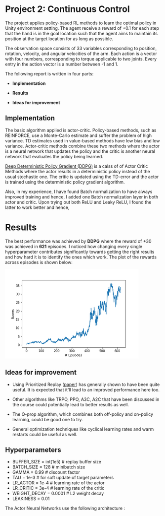 # Project 2: Continuous Control

The project applies policy-based RL methods to learn the optimal policy in Unity environment setting. The agent receive a reward of +0.1 for each step that the hand is in the goal location such that the agent aims to maintain its position at the target location for as long as possible.

The observation space consists of 33 variables corresponding to position, rotation, velocity, and angular velocities of the arm. Each action is a vector with four numbers, corresponding to torque applicable to two joints. Every entry in the action vector is a number between -1 and 1.


The following report is written in four parts:

- **Implementation**

- **Results**

- **Ideas for improvement** 

  

## Implementation

The basic algorithm applied is actor-critic. Policy-based methods, such as REINFORCE, use a Monte-Carlo estimate and suffer the problem of high variance. TD estimates used in value-based methods have low bias and low variance. Actor-critic methods combine these two methods where the actor is a neural network that updates the policy and the critic is another neural network that evaluates the policy being learned.

[Deep Deterministic Policy Gradient (DDPG)](https://arxiv.org/abs/1509.02971) is a calss of of Actor Critic Methods where the actor results in a deterministic policy instead of the usual stochastic one. The critic is updated using the TD-error and the actor is trained using the deterministic policy gradient algorithm.


Also, in my experience, I have found Batch normalization to have always improved training and hence, I added one Batch normalization layer in both actor and critic. Upon trying out both ReLU and Leaky ReLU, I found the latter to work better and hence, 

# Results

The best performance was achieved by **DDPG** where the reward of +30 was achieved in **621** episodes. I noticed how changing every single hyperparameter contributes significantly towards getting the right results and how hard it is to identify the ones which work. The plot of the rewards across episodes is shown below:

  ![ddpg](scores_plot.png)


## Ideas for improvement

- Using Prioritized Replay ([paper](https://arxiv.org/abs/1511.05952)) has generally shown to have been quite useful. It is expected that it'll lead to an improved performance here too.

- Other algorithms like TRPO, PPO, A3C, A2C that have been discussed in the course could potentially lead to better results as well.

- The Q-prop algorithm, which combines both off-policy  and on-policy learning, could be good one to try.

- General optimization techniques like cyclical learning rates and warm restarts could be useful as well.


## Hyperparameters

- BUFFER_SIZE = int(1e5)  # replay buffer size
- BATCH_SIZE = 128       # minibatch size
- GAMMA = 0.99            # discount factor
- TAU = 1e-3              # for soft update of target parameters
- LR_ACTOR = 1e-4         # learning rate of the actor
- LR_CRITIC = 3e-4        # learning rate of the critic
- WEIGHT_DECAY = 0.0001   # L2 weight decay
- LEAKINESS = 0.01

The Actor Neural Networks use the following architecture :

